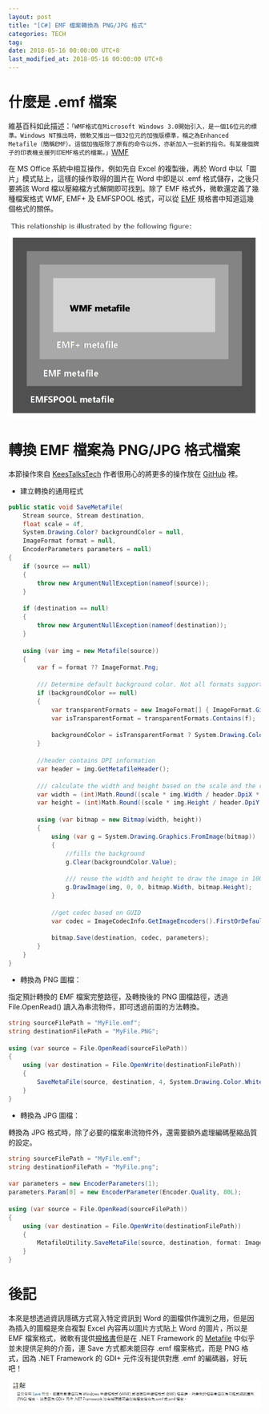 ```yaml
---
layout: post
title: "[C#] EMF 檔案轉換為 PNG/JPG 格式"
categories: TECH
tag: 
date: 2018-05-16 00:00:00 UTC+8 
last_modified_at: 2018-05-16 00:00:00 UTC+8 
---
```


# 什麼是 .emf 檔案

維基百科如此描述：`「WMF格式在Microsoft Windows 3.0開始引入，是一個16位元的標準。Windows NT推出時，微軟又推出一個32位元的加強版標準，稱之為Enhanced Metafile（簡稱EMF）。這個加強版除了原有的命令以外，亦新加入一批新的指令。有某幾個牌子的印表機支援列印EMF格式的檔案。」`[WMF][WMF]

在 MS Office 系統中相互操作，例如先自 Excel 的複製後，再於 Word 中以「圖片」模式貼上，這樣的操作取得的圖片在 Word 中即是以 .emf 格式儲存，之後只要將該 Word 檔以壓縮檔方式解開即可找到。除了 EMF 格式外，微軟還定義了幾種檔案格式 WMF, EMF+ 及 EMFSPOOL 格式，可以從 [EMF][MSDN-EMF] 規格書中知道這幾個格式的關係。

![Relation Of Formats](/assets/2018-05-16/RelationOfFormats.jpg)

# 轉換 EMF 檔案為 PNG/JPG 格式檔案

本節操作來自 [KeesTalksTech][KeesTalk] 作者很用心的將更多的操作放在 [GitHub][KeesTalk-github] 裡。

* 建立轉換的通用程式

```csharp
public static void SaveMetaFile(
    Stream source, Stream destination, 
    float scale = 4f,
    System.Drawing.Color? backgroundColor = null,
    ImageFormat format = null,
    EncoderParameters parameters = null)
{
    if (source == null)
    {
        throw new ArgumentNullException(nameof(source));
    }

    if (destination == null)
    {
        throw new ArgumentNullException(nameof(destination));
    }

    using (var img = new Metafile(source))
    {
        var f = format ?? ImageFormat.Png;

        /// Determine default background color. Not all formats support t...
        if (backgroundColor == null)
        {
            var transparentFormats = new ImageFormat[] { ImageFormat.Gif, ImageFormat.Png, ImageFormat.Wmf, ImageFormat.Emf };
            var isTransparentFormat = transparentFormats.Contains(f);

            backgroundColor = isTransparentFormat ? System.Drawing.Color.Transparent : System.Drawing.Color.White;
        }

        //header contains DPI information
        var header = img.GetMetafileHeader();

        /// calculate the width and height based on the scale and the res...
        var width = (int)Math.Round((scale * img.Width / header.DpiX * 100), 0, MidpointRounding.ToEven);
        var height = (int)Math.Round((scale * img.Height / header.DpiY * 100), 0, MidpointRounding.ToEven);

        using (var bitmap = new Bitmap(width, height))
        {
            using (var g = System.Drawing.Graphics.FromImage(bitmap))
            {
                //fills the background
                g.Clear(backgroundColor.Value);

                /// reuse the width and height to draw the image in 100% of the s...
                g.DrawImage(img, 0, 0, bitmap.Width, bitmap.Height);
            }

            //get codec based on GUID
            var codec = ImageCodecInfo.GetImageEncoders().FirstOrDefault(c => c.FormatID == f.Guid);

            bitmap.Save(destination, codec, parameters);
        }
    }
}

```

* 轉換為 PNG 圖檔：

指定預計轉換的 EMF 檔案完整路徑，及轉換後的 PNG 圖檔路徑，透過 File.OpenRead() 讀入為串流物件，即可透過前面的方法轉換。

```csharp
string sourceFilePath = "MyFile.emf";
string destinationFilePath = "MyFile.PNG";

using (var source = File.OpenRead(sourceFilePath))
{
    using (var destination = File.OpenWrite(destinationFilePath))
    {
        SaveMetaFile(source, destination, 4, System.Drawing.Color.White, ImageFormat.Png);
    }
}

```

* 轉換為 JPG 圖檔：

轉換為 JPG 格式時，除了必要的檔案串流物件外，還需要額外處理編碼壓縮品質的設定。

```csharp
string sourceFilePath = "MyFile.emf";
string destinationFilePath = "MyFile.png";
 
var parameters = new EncoderParameters(1);
parameters.Param[0] = new EncoderParameter(Encoder.Quality, 80L);
 
using (var source = File.OpenRead(sourceFilePath))
{
    using (var destination = File.OpenWrite(destinationFilePath))
    {
        MetafileUtility.SaveMetaFile(source, destination, format: ImageFormat.Jpeg, parameters: parameters);
    }
}
```

# 後記

本來是想透過資訊隱碼方式寫入特定資訊到 Word 的圖檔供作識別之用，但是因為插入的圖檔是來自複製 Excel 內容再以圖片方式貼上 Word 的圖片，所以是 EMF 檔案格式，微軟有提供[規格書][MSDN-EMF]但是在 .NET Framework 的 [Metafile][MSDN-Metafile] 中似乎並未提供足夠的介面，連 Save 方式都未能回存 .emf 檔案格式，而是 PNG 格式，因為 .NET Framework 的 GDI+ 元件沒有提供對應 .emf 的編碼器，好玩吧！

![註解](/assets/2018-05-16/screenshot.89.jpg)


[WMF]:https://zh.wikipedia.org/wiki/WMF "WMF:維基百科"
[KeesTalk]:https://keestalkstech.com/2016/06/rasterizing-emf-files-png-net-csharp/ "Rasterizing EMF files with .Net / C# "
[KeesTalk-github]:https://github.com/KeesCBakker/KeesTalksTech-Utility-Pack/blob/master/KeesTalksTech-Utility-Pack/KeesTalksTech.Utilities/Graphics/MetafileUtility.cs "GitHub"

[MSDN-EMFPlus]:https://msdn.microsoft.com/en-us/library/cc230724.aspx "Enhanced Metafile Format Plus Extensions"
[MSDN-EMF]:https://msdn.microsoft.com/en-us/library/cc230514.aspx "[MS-EMF]: Enhanced Metafile Format"
[MSDN-Metafile]:https://msdn.microsoft.com/zh-tw/library/system.drawing.imaging.metafile(v=vs.110).aspx "Metafile 類別"

[1]:https://blog.csdn.net/lujunql/article/details/8551114 "C#保存EMF矢量图形文件"
[2]:https://msdn.microsoft.com/zh-tw/library/windows/desktop/dd162600(v=vs.85).aspx "Enhanced-Format Metafiles"
[3]:https://stackoverflow.com/questions/152729/gdi-c-how-to-save-an-image-as-emf?tab=votes#tab-top "GDI+ / C#: How to save an image as EMF?"
[4]:https://www.codeproject.com/Questions/365378/How-to-convert-emf-to-ImageSource-in-WPF "How to convert emf to ImageSource in WPF?"
[5]:http://csharphelper.com/blog/2016/04/read-draw-metafile-c/ "Read and draw a metafile in C#"
[6]:https://stackoverflow.com/questions/152729/gdi-c-how-to-save-an-image-as-emf/152830#152830 "GDI+ / C#: How to save an image as EMF?"
[7]:https://gis.stackexchange.com/questions/185128/how-to-symbolize-multiple-layers-with-different-emfs-in-arcobjects-c "如何產生 emf 縮圖"
[9]:https://www.experts-exchange.com/questions/27262296/c-save-contents-of-Clipboard-to-an-EMF-file.html "c# save contents of Clipboard to an EMF file"
[10]:https://bbs.csdn.net/topics/290042597 "高分求救！！！ 如何使用GDI+ 读取显示emf格式文件？"
